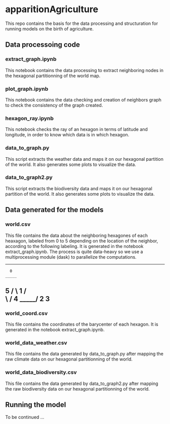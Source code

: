 # apparitionAgriculture

This repo contains the basis for the data processing and structuration for running models on the birth of agriculture.

## Data processoing code

### extract_graph.ipynb
This notebook contains the data processing to extract neighboring nodes in the hexagonal partitionning of the world map.

### plot_graph.ipynb
This notebook contains the data checking and creation of neighbors graph to check the consistency of the graph created.

### hexagon_ray.ipynb
This notebook checks the ray of an hexagon in terms of latitude and longitude, in order to know which data is in which hexagon.

### data_to_graph.py
This script extracts the weather data and maps it on our hexagonal partition of the world. It also generates some plots to visualize the data.

### data_to_graph2.py
This script extracts the biodiversity data and maps it on our hexagonal partition of the world. It also generates some plots to visualize the data.

## Data generated for the models

### world.csv
This file contains the data about the neighboring hexagones of each heaxagon, labeled from 0 to 5 depending on the location of the neighbor, according to the following labeling. It is generated in the notebook extract_graph.ipynb. The process is quite data-heavy so we use a multiprocessing module (dask) to parallelize the computations.

---
      0
    _____
 5 /     \ 1
  /       \
  \       /
 4 \_____/ 2
      3
---

### world_coord.csv
This file contains the coordinates of the barycenter of each hexagon. It is generated in the notebook extract_graph.ipynb.

### world_data_weather.csv
This file contains the data generated by data_to_graph.py after mapping the raw climate data on our hexagonal partitionning of the world.

### world_data_biodiversity.csv
This file contains the data generated by data_to_graph2.py after mapping the raw biodiversity data on our hexagonal partitionning of the world.

## Running the model

To be continued ...